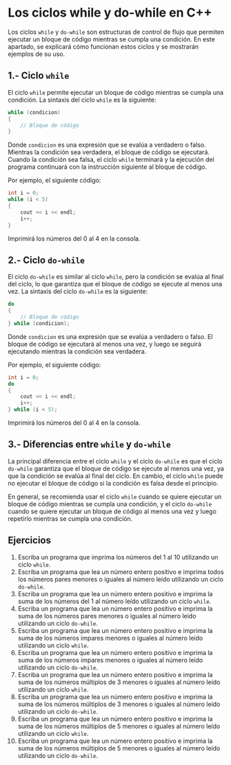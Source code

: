 # Los ciclos while y do-while en C++

Los ciclos `while` y `do-while` son estructuras de control de flujo que permiten ejecutar un bloque de código mientras
se cumpla una condición. En este apartado, se explicará cómo funcionan estos ciclos y se mostrarán ejemplos de su uso.

## 1.- Ciclo `while`

El ciclo `while` permite ejecutar un bloque de código mientras se cumpla una condición. La sintaxis del ciclo `while`
es la siguiente:

```c++
while (condicion)
{
    // Bloque de código
}
```

Donde `condicion` es una expresión que se evalúa a verdadero o falso. Mientras la condición sea verdadera, el bloque de
código se ejecutará. Cuando la condición sea falsa, el ciclo `while` terminará y la ejecución del programa continuará
con la instrucción siguiente al bloque de código.

Por ejemplo, el siguiente código:

```c++
int i = 0;
while (i < 5)
{
    cout << i << endl;
    i++;
}
```

Imprimirá los números del 0 al 4 en la consola.

## 2.- Ciclo `do-while`

El ciclo `do-while` es similar al ciclo `while`, pero la condición se evalúa al final del ciclo, lo que garantiza que el
bloque de código se ejecute al menos una vez. La sintaxis del ciclo `do-while` es la siguiente:

```c++
do
{
    // Bloque de código
} while (condicion);
```

Donde `condicion` es una expresión que se evalúa a verdadero o falso. El bloque de código se ejecutará al menos una vez,
y luego se seguirá ejecutando mientras la condición sea verdadera.

Por ejemplo, el siguiente código:

```c++
int i = 0;
do
{
    cout << i << endl;
    i++;
} while (i < 5);
```

Imprimirá los números del 0 al 4 en la consola.

## 3.- Diferencias entre `while` y `do-while`

La principal diferencia entre el ciclo `while` y el ciclo `do-while` es que el ciclo `do-while` garantiza que el bloque
de código se ejecute al menos una vez, ya que la condición se evalúa al final del ciclo. En cambio, el ciclo `while`
puede no ejecutar el bloque de código si la condición es falsa desde el principio.

En general, se recomienda usar el ciclo `while` cuando se quiere ejecutar un bloque de código mientras se cumpla una
condición, y el ciclo `do-while` cuando se quiere ejecutar un bloque de código al menos una vez y luego repetirlo
mientras se cumpla una condición.

## Ejercicios

1. Escriba un programa que imprima los números del 1 al 10 utilizando un ciclo `while`.
2. Escriba un programa que lea un número entero positivo e imprima todos los números pares menores o iguales al número
   leído utilizando un ciclo `do-while`.
3. Escriba un programa que lea un número entero positivo e imprima la suma de los números del 1 al número leído utilizando
   un ciclo `while`.
4. Escriba un programa que lea un número entero positivo e imprima la suma de los números pares menores o iguales al
   número leído utilizando un ciclo `do-while`.
5. Escriba un programa que lea un número entero positivo e imprima la suma de los números impares menores o iguales al
   número leído utilizando un ciclo `while`.
6. Escriba un programa que lea un número entero positivo e imprima la suma de los números impares menores o iguales al
   número leído utilizando un ciclo `do-while`.
7. Escriba un programa que lea un número entero positivo e imprima la suma de los números múltiplos de 3 menores o iguales
   al número leído utilizando un ciclo `while`.
8. Escriba un programa que lea un número entero positivo e imprima la suma de los números múltiplos de 3 menores o iguales
   al número leído utilizando un ciclo `do-while`.
9. Escriba un programa que lea un número entero positivo e imprima la suma de los números múltiplos de 5 menores o iguales
   al número leído utilizando un ciclo `while`.
10. Escriba un programa que lea un número entero positivo e imprima la suma de los números múltiplos de 5 menores o iguales
    al número leído utilizando un ciclo `do-while`.